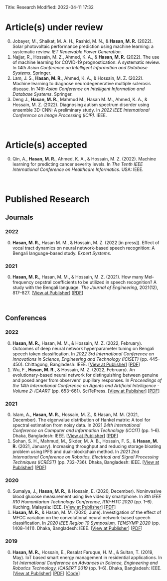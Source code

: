 Title: Research
Modified: 2022-04-11 17:32

# Article(s) under review
0. <a name="jobayer2022solar"></a> Jobayer, M., Shaikat, M. A. H., Rashid, M. N., & **Hasan, M. R.** (2022). Solar photovoltaic performance prediction using machine learning: a systematic review. _IET Renewable Power Generation_.
0. <a name="najjar2022the"></a> Najjar, R., Hossain, M. Z., Ahmed, K. A., & **Hasan, M. R.** (2022). The use of machine learning for COVID-19 prognostication: A systematic review. In _14th Asian Conference on Intelligent Information and Database Systems_. Springer.
0. <a name="lam2022machine"></a> Lam, J. S., **Hasan, M. R.**, Ahmed, K. A., & Hossain, M. Z. (2022). Machine learning to diagnose neurodegenerative multiple sclerosis disease. In _14th Asian Conference on Intelligent Information and Database Systems_. Springer.
0. <a name="deng2022diagnosing"></a> Deng J., **Hasan, M. R.**, Mahmud M., Hasan M. M., Ahmed, K. A., & Hossain, M. Z. (2022). Diagnosing autism spectrum disorder using ensemble 3D-CNN: A preliminary study. In _2022 IEEE International Conference on Image Processing (ICIP)_. IEEE.

&nbsp;
# Article(s) accepted
0. <a name="qin2022machine"></a> Qin, A., **Hasan, M. R.**, Ahmed, K. A., & Hossain, M. Z. (2022). Machine learning for predicting cancer severity levels. In _The Tenth IEEE International Conference on Healthcare Informatics_. USA: IEEE.

&nbsp;
# Published Research
## Journals
### 2022
0. **Hasan, M. R.**, Hasan M. M., & Hossain, M. Z. (2022 [in press]). Effect of vocal tract dynamics on neural network-based speech recognition: A Bengali language-based study. _Expert Systems_.

### 2021
0. **Hasan, M. R.**, Hasan, M. M., & Hossain, M. Z. (2021). How many Mel‐frequency cepstral coefficients to be utilized in speech recognition? A study with the Bengali language. _The Journal of Engineering_, 2021(12), 817–827. [[View at Publisher](https://doi.org/10.1049/tje2.12082)] [[PDF](./pdfs/hasan2022how.pdf)]

&nbsp;
## Conferences
### 2022
0. **Hasan, M. R.**, Hasan, M. M., & Hossain, M. Z. (2022, February). Outcomes of deep neural network hyperparameter tuning on Bengali speech token classification. In _2022 3rd International Conference on Innovations in Science, Engineering and Technology (ICISET)_ (pp. 445–450). Chittagong, Bangladesh: IEEE. [[View at Publisher](https://doi.org/10.1109/ICISET54810.2022.9775837)] [[PDF](./pdfs/hasan2022outcome.pdf)]
0. <a name="wu2022an"></a> Wu, F., **Hasan, M. R.**, & Hossain, M. Z. (2022, February). An evolutionary-based neural network for distinguishing between genuine and posed anger from observers’ pupillary responses. In _Proceedings of the 14th International Conference on Agents and Artificial Intelligence - Volume 2: ICAART_ (pp. 653–661). SciTePress. [[View at Publisher](https://doi.org/10.5220/0010985100003116)] [[PDF](./pdfs/wu2022an.pdf)]

### 2021
0. Islam, A., **Hasan, M. R.**, Hossain, M. Z., & Hasan, M. M. (2021, December). The eigenvalue distribution of Hankel matrix: A tool for spectral estimation from noisy data. In 2021 _24th International Conference on Computer and Information Technology (ICCIT)_ (pp. 1–6). Dhaka, Bangladesh: IEEE. [[View at Publisher](https://doi.org/10.1109/ICCIT54785.2021.9689845)] [[PDF](./pdfs/islam2021the.pdf)]
0. Sohan, S. H., Mahmud, M., Sikder, M. A. B., Hossain, F. S., & **Hasan, M. R.** (2021, January). Increasing throughput and reducing storage bloating problem using IPFS and dual-blockchain method. In _2021 2nd International Conference on Robotics, Electrical and Signal Processing Techniques (ICREST)_ (pp. 732–736). Dhaka, Bangladesh: IEEE. [[View at Publisher](https://doi.org/10.1109/ICREST51555.2021.9331254)] [[PDF](./pdfs/sohan2021increasing.pdf)]

### 2020
0. Sumaiya, J., **Hasan, M. R.**, & Hossain, E. (2020, December). Noninvasive blood glucose measurement using live video by smartphone. In _8th IEEE R10 Humanitarian Technology Conference, R10-HTC 2020_ (pp. 1–6). Kuching, Malaysia: IEEE. [[View at Publisher](https://doi.org/10.1109/R10-HTC49770.2020.9357018)] [[PDF](./pdfs/sumaiya2020noninvasive.pdf)]
0. **Hasan, M. R.**, & Hasan, M. M. (2020, June). Investigation of the effect of MFCC variation on the convolutional neural network-based speech classification. In _2020 IEEE Region 10 Symposium, TENSYMP 2020_ (pp. 1408–1411). Dhaka, Bangladesh: IEEE. [[View at Publisher](https://doi.org/10.1109/TENSYMP50017.2020.9230697)] [[PDF](./pdfs/hasan2020investigation.pdf)]

### 2019
0. **Hasan, M. R.**, Hossain, E., Resalat Faruque, H. M., & Sultan, T. (2019, May). IoT based smart energy management in residential applications. In _1st International Conference on Advances in Science, Engineering and Robotics Technology, ICASERT 2019_ (pp. 1–6). Dhaka, Bangladesh: IEEE. [[View at Publisher](https://doi.org/10.1109/ICASERT.2019.8934523)] [[PDF](./pdfs/hasan2019iot.pdf)] [[Code](https://github.com/mrh-rakib/IoT-Smart-Energy-Management)]